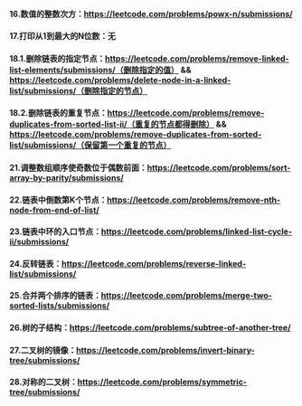 #### 16.数值的整数次方：https://leetcode.com/problems/powx-n/submissions/
#### 17.打印从1到最大的N位数：无
#### 18.1.删除链表的指定节点：https://leetcode.com/problems/remove-linked-list-elements/submissions/（删除指定的值） && https://leetcode.com/problems/delete-node-in-a-linked-list/submissions/（删除指定的节点）
#### 18.2.删除链表的重复节点：https://leetcode.com/problems/remove-duplicates-from-sorted-list-ii/（重复的节点都得删除） && https://leetcode.com/problems/remove-duplicates-from-sorted-list/submissions/（保留第一个重复的节点）
#### 21.调整数组顺序使奇数位于偶数前面：https://leetcode.com/problems/sort-array-by-parity/submissions/
#### 22.链表中倒数第K个节点：https://leetcode.com/problems/remove-nth-node-from-end-of-list/
#### 23.链表中环的入口节点：https://leetcode.com/problems/linked-list-cycle-ii/submissions/
#### 24.反转链表：https://leetcode.com/problems/reverse-linked-list/submissions/
#### 25.合并两个排序的链表：https://leetcode.com/problems/merge-two-sorted-lists/submissions/
#### 26.树的子结构：https://leetcode.com/problems/subtree-of-another-tree/
#### 27.二叉树的镜像：https://leetcode.com/problems/invert-binary-tree/submissions/
#### 28.对称的二叉树：https://leetcode.com/problems/symmetric-tree/submissions/
#### 

